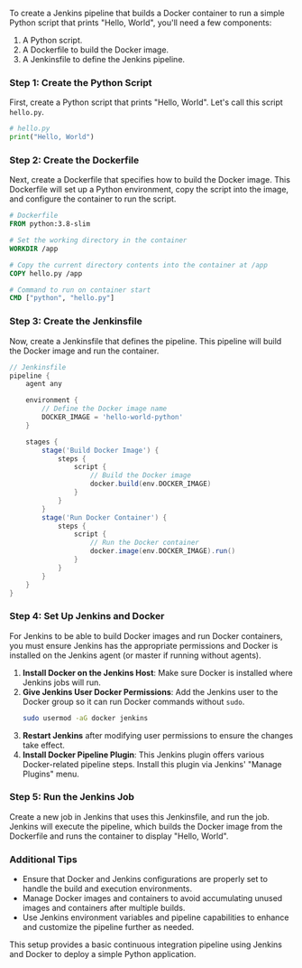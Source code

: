 To create a Jenkins pipeline that builds a Docker container to run a simple Python script that prints "Hello, World", you'll need a few components:
1. A Python script.
2. A Dockerfile to build the Docker image.
3. A Jenkinsfile to define the Jenkins pipeline.

### Step 1: Create the Python Script
First, create a Python script that prints "Hello, World". Let's call this script `hello.py`.

```python
# hello.py
print("Hello, World")
```

### Step 2: Create the Dockerfile
Next, create a Dockerfile that specifies how to build the Docker image. This Dockerfile will set up a Python environment, copy the script into the image, and configure the container to run the script.

```dockerfile
# Dockerfile
FROM python:3.8-slim

# Set the working directory in the container
WORKDIR /app

# Copy the current directory contents into the container at /app
COPY hello.py /app

# Command to run on container start
CMD ["python", "hello.py"]
```

### Step 3: Create the Jenkinsfile
Now, create a Jenkinsfile that defines the pipeline. This pipeline will build the Docker image and run the container.

```groovy
// Jenkinsfile
pipeline {
    agent any

    environment {
        // Define the Docker image name
        DOCKER_IMAGE = 'hello-world-python'
    }

    stages {
        stage('Build Docker Image') {
            steps {
                script {
                    // Build the Docker image
                    docker.build(env.DOCKER_IMAGE)
                }
            }
        }
        stage('Run Docker Container') {
            steps {
                script {
                    // Run the Docker container
                    docker.image(env.DOCKER_IMAGE).run()
                }
            }
        }
    }
}
```

### Step 4: Set Up Jenkins and Docker
For Jenkins to be able to build Docker images and run Docker containers, you must ensure Jenkins has the appropriate permissions and Docker is installed on the Jenkins agent (or master if running without agents).

1. **Install Docker on the Jenkins Host**: Make sure Docker is installed where Jenkins jobs will run.
2. **Give Jenkins User Docker Permissions**: Add the Jenkins user to the Docker group so it can run Docker commands without `sudo`.
   ```bash
   sudo usermod -aG docker jenkins
   ```
3. **Restart Jenkins** after modifying user permissions to ensure the changes take effect.
4. **Install Docker Pipeline Plugin**: This Jenkins plugin offers various Docker-related pipeline steps. Install this plugin via Jenkins' "Manage Plugins" menu.

### Step 5: Run the Jenkins Job
Create a new job in Jenkins that uses this Jenkinsfile, and run the job. Jenkins will execute the pipeline, which builds the Docker image from the Dockerfile and runs the container to display "Hello, World".

### Additional Tips
- Ensure that Docker and Jenkins configurations are properly set to handle the build and execution environments.
- Manage Docker images and containers to avoid accumulating unused images and containers after multiple builds.
- Use Jenkins environment variables and pipeline capabilities to enhance and customize the pipeline further as needed.

This setup provides a basic continuous integration pipeline using Jenkins and Docker to deploy a simple Python application.